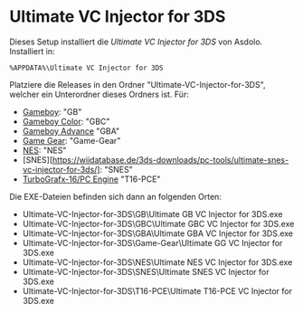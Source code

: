 Ultimate VC Injector for 3DS==================Dieses Setup installiert die *Ultimate VC Injector for 3DS* von Asdolo. Installiert in:    %APPDATA%\Ultimate VC Injector for 3DSPlatziere die Releases in den Ordner "Ultimate-VC-Injector-for-3DS", welcher ein Unterordner dieses Ordners ist. Für:* [Gameboy](https://wiidatabase.de/3ds-downloads/pc-tools/ultimate-gb-vc-injector-for-3ds/): "GB"* [Gameboy Color](https://wiidatabase.de/3ds-downloads/pc-tools/ultimate-gbc-vc-injector-for-3ds/): "GBC"* [Gameboy Advance](https://wiidatabase.de/3ds-downloads/pc-tools/ultimate-gba-vc-injector-for-3ds/) "GBA"* [Game Gear](https://wiidatabase.de/3ds-downloads/pc-tools/ultimate-game-gear-vc-injector-for-3ds/): "Game-Gear"* [NES](https://wiidatabase.de/3ds-downloads/pc-tools/ultimate-nes-vc-injector-for-3ds/): "NES"* [SNES][https://wiidatabase.de/3ds-downloads/pc-tools/ultimate-snes-vc-injector-for-3ds/]: "SNES"* [TurboGrafx-16/PC Engine](https://wiidatabase.de/3ds-downloads/pc-tools/ultimate-t16-pce-vc-injector-for-3ds/) "T16-PCE"Die EXE-Dateien befinden sich dann an folgenden Orten:* Ultimate-VC-Injector-for-3DS\GB\Ultimate GB VC Injector for 3DS.exe* Ultimate-VC-Injector-for-3DS\GBC\Ultimate GBC VC Injector for 3DS.exe* Ultimate-VC-Injector-for-3DS\GBA\Ultimate GBA VC Injector for 3DS.exe* Ultimate-VC-Injector-for-3DS\Game-Gear\Ultimate GG VC Injector for 3DS.exe* Ultimate-VC-Injector-for-3DS\NES\Ultimate NES VC Injector for 3DS.exe* Ultimate-VC-Injector-for-3DS\SNES\Ultimate SNES VC Injector for 3DS.exe* Ultimate-VC-Injector-for-3DS\T16-PCE\Ultimate T16-PCE VC Injector for 3DS.exe